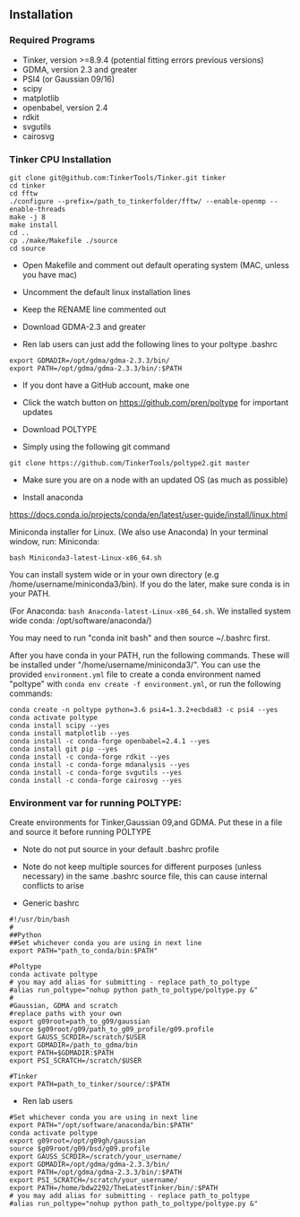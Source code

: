 ## Installation


### Required Programs
* Tinker, version >=8.9.4 (potential fitting errors previous versions)
* GDMA, version 2.3 and greater
* PSI4 (or Gaussian 09/16)
* scipy
* matplotlib
* openbabel, version 2.4
* rdkit
* svgutils
* cairosvg


### Tinker CPU Installation
```
git clone git@github.com:TinkerTools/Tinker.git tinker
cd tinker
cd fftw
./configure --prefix=/path_to_tinkerfolder/fftw/ --enable-openmp --enable-threads
make -j 8
make install
cd ..
cp ./make/Makefile ./source
cd source
```
* Open Makefile and comment out default operating system (MAC, unless you have mac)
* Uncomment the default linux installation lines
* Keep the RENAME line commented out

* Download GDMA-2.3 and greater
* Ren lab users can just add the following lines to your poltype .bashrc
```shell
export GDMADIR=/opt/gdma/gdma-2.3.3/bin/
export PATH=/opt/gdma/gdma-2.3.3/bin/:$PATH
```

* If you dont have a GitHub account, make one
* Click the watch button on https://github.com/pren/poltype for important updates


* Download POLTYPE

* Simply using the following git command
```shell
git clone https://github.com/TinkerTools/poltype2.git master
```
* Make sure you are on a node with an updated OS (as much as possible)


* Install anaconda 

https://docs.conda.io/projects/conda/en/latest/user-guide/install/linux.html

Miniconda installer for Linux. (We also use Anaconda)
In your terminal window, run:
Miniconda:
```shell
bash Miniconda3-latest-Linux-x86_64.sh
```
You can install system wide or in your own directory (e.g /home/username/miniconda3/bin). If you do the later, make sure conda is in your PATH.

(For Anaconda: `bash Anaconda-latest-Linux-x86_64.sh`. We installed system wide conda: /opt/software/anaconda/)

You may need to run "conda init bash" and then source ~/.bashrc first.

After you have conda in your PATH, run the following commands. These will be installed under "/home/username/miniconda3/". You can use the provided `environment.yml` file to create a conda environment named "poltype" with `conda env create -f environment.yml`, or run the following commands:

```shell
conda create -n poltype python=3.6 psi4=1.3.2+ecbda83 -c psi4 --yes
conda activate poltype
conda install scipy --yes
conda install matplotlib --yes
conda install -c conda-forge openbabel=2.4.1 --yes
conda install git pip --yes
conda install -c conda-forge rdkit --yes
conda install -c conda-forge mdanalysis --yes
conda install -c conda-forge svgutils --yes
conda install -c conda-forge cairosvg --yes
```

### Environment var for running POLTYPE:
 Create environments for Tinker,Gaussian 09,and GDMA. Put these in a file and source it before running POLTYPE

* Note do not put source in your default .bashrc profile
* Note do not keep multiple sources for different purposes (unless necessary) in the same .bashrc source file, this can cause internal conflicts to arise

* Generic bashrc
```shell
#!/usr/bin/bash
#
##Python
##Set whichever conda you are using in next line
export PATH="path_to_conda/bin:$PATH"

#Poltype
conda activate poltype
# you may add alias for submitting - replace path_to_poltype
#alias run_poltype="nohup python path_to_poltype/poltype.py &"
#
#Gaussian, GDMA and scratch
#replace paths with your own
export g09root=path_to_g09/gaussian
source $g09root/g09/path_to_g09_profile/g09.profile
export GAUSS_SCRDIR=/scratch/$USER
export GDMADIR=/path_to_gdma/bin
export PATH=$GDMADIR:$PATH
export PSI_SCRATCH=/scratch/$USER

#Tinker
export PATH=path_to_tinker/source/:$PATH

```


* Ren lab users
```shell      
#Set whichever conda you are using in next line
export PATH="/opt/software/anaconda/bin:$PATH"
conda activate poltype
export g09root=/opt/g09gh/gaussian
source $g09root/g09/bsd/g09.profile
export GAUSS_SCRDIR=/scratch/your_username/
export GDMADIR=/opt/gdma/gdma-2.3.3/bin/
export PATH=/opt/gdma/gdma-2.3.3/bin/:$PATH
export PSI_SCRATCH=/scratch/your_username/ 
export PATH=/home/bdw2292/TheLatestTinker/bin/:$PATH
# you may add alias for submitting - replace path_to_poltype
#alias run_poltype="nohup python path_to_poltype/poltype.py &"
```


